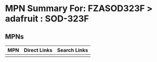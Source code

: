 



# MPN Summary For: FZASOD323F > adafruit : SOD-323F

## MPNs
  

|MPN|Direct Links|Search Links|
| :--- | :--- | :--- |
||||
